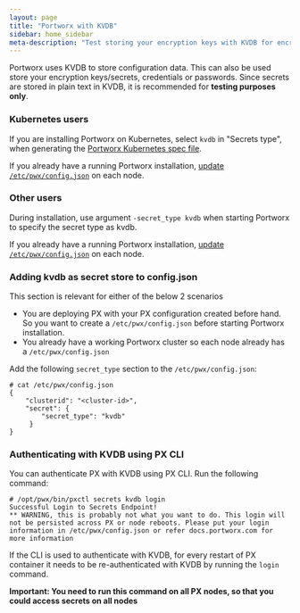 ```yaml
---
layout: page
title: "Portworx with KVDB"
sidebar: home_sidebar
meta-description: "Test storing your encryption keys with KVDB for encrypted Portworx volumes."
---
```


Portworx uses KVDB to store configuration data. This can also be used store your encryption keys/secrets, credentials or passwords. Since secrets are stored in plain text in KVDB, it is recommended for **testing purposes only**.

### Kubernetes users

If you are installing Portworx on Kubernetes, select `kvdb` in "Secrets type", when generating the [Portworx Kubernetes spec file](/scheduler/kubernetes/install.html).

If you already have a running Portworx installation, [update `/etc/pwx/config.json`](#kvdb-config-json) on each node.

### Other users

During installation, use argument `-secret_type kvdb` when starting Portworx to specify the secret type as kvdb.

If you already have a running Portworx installation, [update `/etc/pwx/config.json`](#kvdb-config-json) on each node.

### <a name="kvdb-config-json"></a> Adding kvdb as secret store to config.json

This section is relevant for either of the below 2 scenarios
- You are deploying PX with your PX configuration created before hand. So you want to create a `/etc/pwx/config.json` before starting Portworx installation.
- You already have a working Portworx cluster so each node already has a `/etc/pwx/config.json`

Add the following `secret_type` section to the `/etc/pwx/config.json`:

```
# cat /etc/pwx/config.json
{
    "clusterid": "<cluster-id>",
    "secret": {
        "secret_type": "kvdb"
     }
}
```

### Authenticating with KVDB using PX CLI

You can authenticate PX with KVDB using PX CLI. Run the following command:

```
# /opt/pwx/bin/pxctl secrets kvdb login
Successful Login to Secrets Endpoint!
** WARNING, this is probably not what you want to do. This login will not be persisted across PX or node reboots. Please put your login information in /etc/pwx/config.json or refer docs.portworx.com for more information
```
If the CLI is used to authenticate with KVDB, for every restart of PX container it needs to be re-authenticated with KVDB by running the `login` command.

__Important: You need to run this command on all PX nodes, so that you could access secrets on all nodes__
